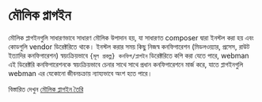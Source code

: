 # মৌলিক প্লাগইন

মৌলিক প্লাগইনগুলি সাধারণভাবে সাধারণ মৌলিক উপাদান হয়, যা সাধারণত composer দ্বারা ইনস্টল করা হয় এবং কোডগুলি vendor ডিরেক্টরিতে থাকে। ইনস্টল করার সময় কিছু নিজস্ব কনফিগারেশন (মিডলওয়্যার, প্রসেস, রাউট ইত্যাদির কনফিগারেশন) স্বয়ংক্রিয়ভাবে `{মূল প্রকল্প} কনফিগ/প্লাগইন` ডিরেক্টরিতে কপি করা যেতে পারে, webman এই ডিরেক্টরি কনফিগারেশনকে স্বয়ংক্রিয়ভাবে চেনার সাথে সাথে প্রধান কনফিগারেশনে মার্জ করে, যাতে প্লাগইনগুলি webman এর যেকোনো জীবনচক্রায় ন্যায্যভাবে অংশ হতে পারে।

বিস্তারিত দেখুন [মৌলিক প্লাগইন তৈরি](create.md)
